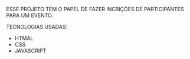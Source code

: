 ESSE PROJETO TEM O PAPEL DE FAZER INCRIÇÕES DE PARTICIPANTES PARA UM EVENTO.

TECNOLOGIAS USADAS:
- HTMAL
- CSS
- JAVASCRIPT
